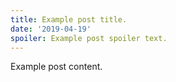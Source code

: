 ```yaml
---
title: Example post title.
date: '2019-04-19'
spoiler: Example post spoiler text.
---
```


Example post content.